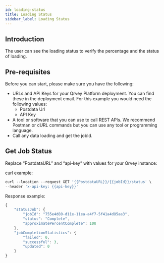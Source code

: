 ```yaml
---
id: loading-status
title: Loading Status 
sidebar_label: Loading Status
---
```


<div style={{textAlign: "justify"}}>

## Introduction
The user can see the loading status to verify the percentage and the status of loading.


## Pre-requisites
Before you can start, please make sure you have the following:
* URLs and API Keys for your Qrvey Platform deployment. You can find these in the deployment email. For this example you would need the following values:
  * Postdata Url
  * API Key 
* A tool or software that you can use to call REST APIs. We recommend Postman or cURL commands but you can use any tool or programming language.
* Call any data loading and get the jobId.



## Get Job Status
Replace “PostdataURL” and “api-key” with values for your Qrvey instance:

curl example:

```jsx
curl --location --request GET '{{PostdataURL}}/{{jobId}}/status' \
--header 'x-api-key: {{api-key}}'
```

Response example:

```jsx
{
    "statusJob": {
        "jobId": "755e4d80-d11e-11ea-a4f7-5f41a4d85aa3",
        "status": "Complete",
        "approximatePercentComplete": 100
    },
    "jobCompletionStatistics": {
        "failed": 0,
        "successful": 3,
        "updated": 0
    }
}
```

</div>